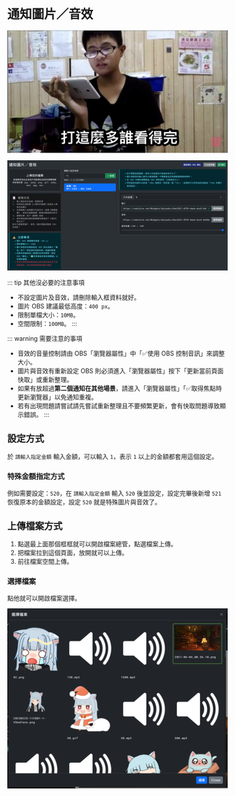 # 通知圖片／音效

![Image](/images/wtf.png)   

![Image](/images/tool/notify-image-sound.png)   

::: tip 其他沒必要的注意事項
- 不設定圖片及音效，請刪除輸入框資料就好。
- 圖片 OBS 建議最低高度：`400 px`。
- 限制單檔大小：`10MB`。
- 空間限制：`100MB`。
:::

::: warning 需要注意的事項
- 音效的音量控制請由 OBS「瀏覽器屬性」中「✅使用 OBS 控制音訊」來調整大小。
- 圖片與音效有重新設定 OBS 則必須進入「瀏覽器屬性」按下「更新當前頁面快取」或重新整理。
- 如果有放超過**第二個通知在其他場景**，請進入「瀏覽器屬性」「✅取得焦點時更新瀏覽器」以免通知重複。
- 若有出現問題請嘗試請先嘗試重新整理且不要頻繁更新，會有快取問題導致顯示錯誤。
:::

## 設定方式

於 `請輸入指定金額` 輸入金額，可以輸入 `1`，表示 `1` 以上的金額都套用這個設定。

### 特殊金額指定方式

例如需要設定：`520`，在 `請輸入指定金額` 輸入 `520` 後並設定，設定完畢後新增 `521` 恢復原本的金額設定，設定 `520` 就是特殊圖片與音效了。

## 上傳檔案方式

1. 點選最上面那個框框就可以開啟檔案總管，點選檔案上傳。  
2. 把檔案拉到這個頁面，放開就可以上傳。
3. 前往檔案空間上傳。

### 選擇檔案

點他就可以開啟檔案選擇。

![Image](/images/tool/file-2.png)